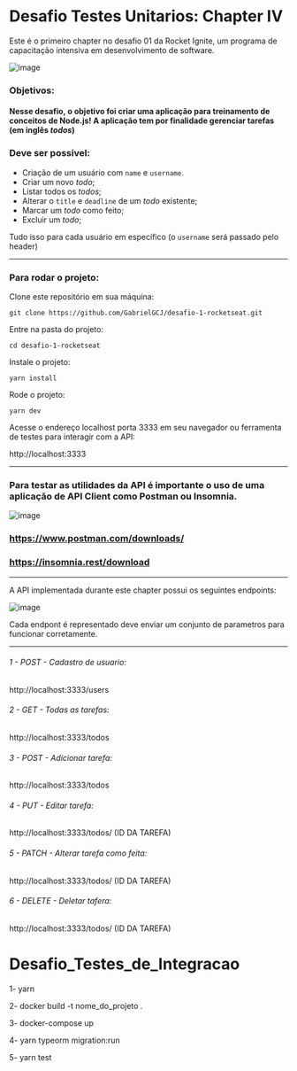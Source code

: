 # Desafio Testes Unitarios: Chapter IV
Este é o primeiro chapter no desafio 01 da Rocket Ignite, um programa de capacitação intensiva em desenvolvimento de software.

![image](https://user-images.githubusercontent.com/91347602/232902040-1eb12147-f163-4dd8-bf03-0d2cd96cefb7.png)

### Objetivos:

#### Nesse desafio, o objetivo foi criar uma aplicação para treinamento de conceitos de Node.js! A aplicação tem por finalidade gerenciar tarefas (em inglês *todos*)

### Deve ser possivel:

- Criação de um usuário com `name` e `username`.
- Criar um novo *todo*;
- Listar todos os *todos*;
- Alterar o `title` e `deadline` de um *todo* existente;
- Marcar um *todo* como feito;
- Excluir um *todo*;

Tudo isso para cada usuário em específico (o `username` será passado pelo header)

---

### Para rodar o projeto:

Clone este repositório em sua máquina:

`git clone https://github.com/GabrielGCJ/desafio-1-rocketseat.git`

Entre na pasta do projeto:

`cd desafio-1-rocketseat`

Instale o projeto:

`yarn install`

Rode o projeto:

`yarn dev`

Acesse o endereço localhost porta 3333 em seu navegador ou ferramenta de testes para interagir com a API:

http://localhost:3333

---

### Para testar as utilidades da API é importante o uso de uma aplicação de API Client como Postman ou Insomnia.

![image](https://user-images.githubusercontent.com/91347602/232907354-81bfa735-8b77-45b0-a624-9964122a11bc.png)

### https://www.postman.com/downloads/

### https://insomnia.rest/download

---
A API implementada durante este chapter possui os seguintes endpoints:

![image](https://user-images.githubusercontent.com/91347602/233130037-144c6352-b522-4e07-8566-c2f9f7c8e6ba.png)

Cada endpont é representado deve enviar um conjunto de parametros para funcionar corretamente.

---

######  1 - POST - Cadastro de usuario:
http://localhost:3333/users

######  2 - GET - Todas as tarefas:
http://localhost:3333/todos

######  3 - POST - Adicionar tarefa:
http://localhost:3333/todos

######  4 - PUT - Editar tarefa:
http://localhost:3333/todos/ (ID DA TAREFA)

######  5 - PATCH - Alterar tarefa como feita:
http://localhost:3333/todos/ (ID DA TAREFA)

######  6 - DELETE - Deletar tafera:
http://localhost:3333/todos/ (ID DA TAREFA)




# Desafio_Testes_de_Integracao

1- yarn

2- docker build -t nome_do_projeto .

3- docker-compose up

4- yarn typeorm migration:run

5- yarn test
